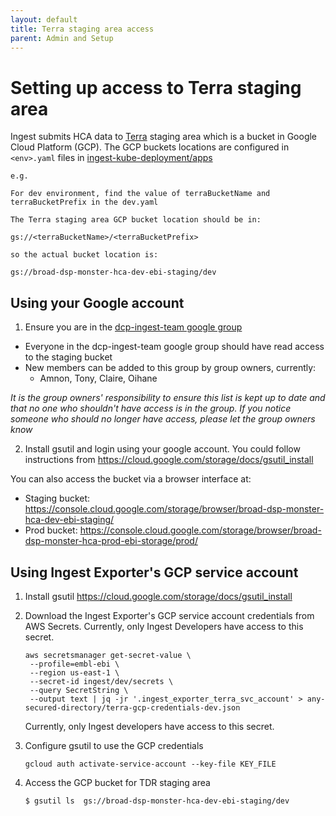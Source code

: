 ```yaml
---
layout: default
title: Terra staging area access
parent: Admin and Setup
---
```



# Setting up access to Terra staging area

Ingest submits HCA data to [Terra](https://terra.bio/) staging area which is a bucket in Google Cloud Platform (GCP). The GCP buckets locations are configured in `<env>.yaml` files in [ingest-kube-deployment/apps](https://github.com/ebi-ait/ingest-kube-deployment/tree/master/apps)  

```
e.g.

For dev environment, find the value of terraBucketName and terraBucketPrefix in the dev.yaml

The Terra staging area GCP bucket location should be in: 

gs://<terraBucketName>/<terraBucketPrefix>

so the actual bucket location is:

gs://broad-dsp-monster-hca-dev-ebi-staging/dev 

```

## Using your Google account

1. Ensure you are in the [dcp-ingest-team google group](https://groups.google.com/a/data.humancellatlas.org/g/ingest-team)
* Everyone in the dcp-ingest-team google group should have read access to the staging bucket
* New members can be added to this group by group owners, currently:
    * Amnon, Tony, Claire, Oihane
  
_It is the group owners' responsibility to ensure this list is kept up to date and that no one who shouldn't have access is in the group. If you notice someone who should no longer have access, please let the group owners know_

2. Install gsutil and login using your google account. You could follow instructions from https://cloud.google.com/storage/docs/gsutil_install

You can also access the bucket via a browser interface at: 
- Staging bucket: https://console.cloud.google.com/storage/browser/broad-dsp-monster-hca-dev-ebi-staging/
- Prod bucket: https://console.cloud.google.com/storage/browser/broad-dsp-monster-hca-prod-ebi-storage/prod/

## Using Ingest Exporter's GCP service account
1. Install gsutil https://cloud.google.com/storage/docs/gsutil_install

1. Download the Ingest Exporter's GCP service account credentials from AWS Secrets. Currently, only Ingest Developers have access to this secret.
   ```
   aws secretsmanager get-secret-value \
    --profile=embl-ebi \
    --region us-east-1 \
    --secret-id ingest/dev/secrets \
    --query SecretString \
    --output text | jq -jr '.ingest_exporter_terra_svc_account' > any-secured-directory/terra-gcp-credentials-dev.json
   ```
   
   Currently, only Ingest developers have access to this secret.
   
1. Configure gsutil to use the GCP credentials
   ```
   gcloud auth activate-service-account --key-file KEY_FILE
   ```
1. Access the GCP bucket for TDR staging area
   ```
   $ gsutil ls  gs://broad-dsp-monster-hca-dev-ebi-staging/dev 
   ```
